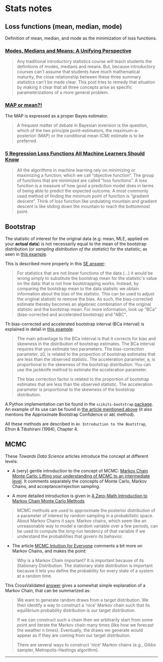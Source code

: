 
# Stats notes

## Loss functions (mean, median, mode)

Definition of mean, median, and mode as the minimization of loss functions.

### [Modes, Medians and Means: A Unifying Perspective][1]

> Any traditional introductory statistics course will teach students the definitions of modes, medians and means. But, because introductory courses can't assume that students have much mathematical maturity, the close relationship between these three summary statistics can't be made clear. This post tries to remedy that situation by making it clear that all three concepts arise as specific parameterizations of a more general problem.

### [MAP or mean?!][2]

The MAP is expressed as a proper Bayes estimator.

> A frequent matter of debate in Bayesian inversion is the question, which of the two principle point-estimators, the maximum-a-posteriori (MAP) or the conditional mean (CM) estimate is to be preferred.

### [5 Regression Loss Functions All Machine Learners Should Know][3]

> All the algorithms in machine learning rely on minimizing or maximizing a function, which we call “objective function”. The group of functions that are minimized are called “loss functions”. A loss function is a measure of how good a prediction model does in terms of being able to predict the expected outcome. A most commonly used method of finding the minimum point of function is “gradient descent”. Think of loss function like undulating mountain and gradient descent is like sliding down the mountain to reach the bottommost point.


## Bootstrap

The statistic of interest for the original data (e.g: mean, MLE, applied on your **actual data**) is not necessarily equal to the mean of the bootstrap distribution (or *sampling distribution of the statistic*) for the statistic; as seen in [this example][5].

This is described more properly in this [SE answer][4]:

> For statistics that are not linear functions of the data (...) it would be wrong simply to substitute the bootstrap mean for the statistic's value on the data: that is not how bootstrapping works. Instead, by comparing the bootstrap mean to the data statistic we obtain information about the bias of the statistic. This can be used to adjust the original statistic to remove the bias. As such, the bias-corrected estimate thereby becomes an algebraic combination of the original statistic and the bootstrap mean. For more information, look up "BCa" (bias-corrected and accelerated bootstrap) and "ABC".

Th bias-corrected and accelerated bootstrap interval (BCa interval) is explained in detail in [this example][6]:

> The main advantage to the BCa interval is that it corrects for bias and skewness in the distribution of bootstrap estimates. The BCa interval requires that you estimate two parameters. The bias-correction parameter, z0, is related to the proportion of bootstrap estimates that are less than the observed statistic. The acceleration parameter, a, is proportional to the skewness of the bootstrap distribution. You can use the jackknife method to estimate the acceleration parameter.
>
> The bias correction factor is related to the proportion of bootstrap estimates that are less than the observed statistic. The acceleration parameter is proportional to the skewness of the bootstrap distribution.

A Python implementation can be found in the `scikits-bootstrap` [package][7]. An example of its use can be found in [the article mentioned above][6] (it also mentions the Approximate Bootstrap Confidence or `ABC` method).

All these methods are described in `An Introduction to the Bootstrap`, Efron & Tibshirani (1994), Chapter 4.


## MCMC

These *Towards Data Science* articles introduce the concept at different levels:

* A (very) gentle introduction to the concept of MCMC: [Markov Chain Monte Carlo: Lifting your understanding of MCMC to an intermediate level][8]. It comments separately the concepts of Monte Carlo, Markov Chains, and acceptance/rejection sampling.

* A more detailed introduction is given in [A Zero-Math Introduction to Markov Chain Monte Carlo Methods][9]
> MCMC methods are used to approximate the posterior distribution of a parameter of interest by random sampling in a probabilistic space.
About Markov Chains it says:
> Markov chains, which seem like an unreasonable way to model a random variable over a few periods, can be used to compute the long-run tendency of that variable if we understand the probabilities that govern its behavior.

* The article [MCMC Intuition for Everyone][11] comments a bit more on Markov Chains, and makes the point:
> Why is a Markov Chain important? It is important because of its Stationary Distribution.
> The stationary state distribution is important because it lets you define the probability for every state of a system at a random time.

This CrossValidated [answer][10] gives a somewhat simple explanation of a Markov Chain, that can be summarized as:

> We want to generate random draws from a target distribution. We then identify a way to construct a 'nice' Markov chain such that its equilibrium probability distribution is our target distribution.
>
>If we can construct such a chain then we arbitrarily start from some point and iterate the Markov chain many times (like how we forecast the weather n times). Eventually, the draws we generate would appear as if they are coming from our target distribution.
>
> There are several ways to construct 'nice' Markov chains (e.g., Gibbs sampler, Metropolis-Hastings algorithm).

______________________________________________________________
[1]: http://www.johnmyleswhite.com/notebook/2013/03/22/modes-medians-and-means-an-unifying-perspective/
[2]: https://xianblog.wordpress.com/2014/03/05/map-or-mean/
[3]: https://heartbeat.fritz.ai/5-regression-loss-functions-all-machine-learners-should-know-4fb140e9d4b0
[4]: https://stats.stackexchange.com/a/133405/10416
[5]: https://blogs.sas.com/content/iml/2017/07/10/bootstrap-sasiml.html
[6]: https://blogs.sas.com/content/iml/2017/07/12/bootstrap-bca-interval.html
[7]: https://github.com/cgevans/scikits-bootstrap
[8]: https://towardsdatascience.com/markov-chain-monte-carlo-291d8a5975ae
[9]: https://towardsdatascience.com/a-zero-math-introduction-to-markov-chain-monte-carlo-methods-dcba889e0c50
[10]: https://stats.stackexchange.com/a/207/10416
[11]: https://towardsdatascience.com/mcmc-intuition-for-everyone-5ae79fff22b1

